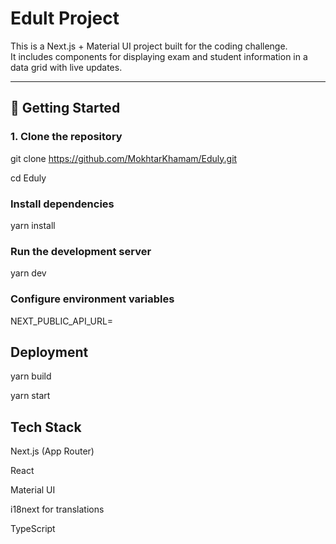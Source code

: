 # Edult Project

This is a Next.js + Material UI project built for the coding challenge.  
It includes components for displaying exam and student information in a data grid with live updates.

---

## 🚀 Getting Started

### 1. Clone the repository

git clone https://github.com/MokhtarKhamam/Eduly.git

cd Eduly

### Install dependencies

yarn install

### Run the development server

yarn dev


### Configure environment variables

NEXT_PUBLIC_API_URL= <Add you value here>

## Deployment

yarn build

yarn start

## Tech Stack

Next.js (App Router)

React

Material UI

i18next
for translations

TypeScript
